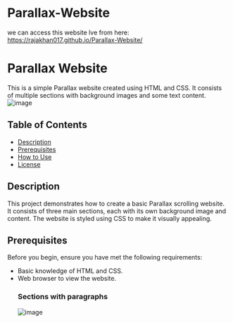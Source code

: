 # Parallax-Website
we can access this website lve from here: https://rajakhan017.github.io/Parallax-Website/
# Parallax Website

This is a simple Parallax website created using HTML and CSS. It consists of multiple sections with background images and some text content.
![image](https://github.com/rajakhan017/Parallax-Website/assets/135150598/36b81634-3326-49ac-8d4b-c8eab310914f)

## Table of Contents

- [Description](#description)
- [Prerequisites](#prerequisites)
- [How to Use](#how-to-use)
- [License](#license)

## Description

This project demonstrates how to create a basic Parallax scrolling website. It consists of three main sections, each with its own background image and content. The website is styled using CSS to make it visually appealing.

## Prerequisites

Before you begin, ensure you have met the following requirements:
- Basic knowledge of HTML and CSS.
- Web browser to view the website.
  ### Sections with paragraphs
  ![image](https://github.com/rajakhan017/Parallax-Website/assets/135150598/c87afd2c-65af-4bc7-a415-28e96a5cb178)



